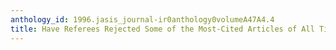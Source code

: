 ```yaml
---
anthology_id: 1996.jasis_journal-ir0anthology0volumeA47A4.4
title: Have Referees Rejected Some of the Most-Cited Articles of All Times?
---
```

